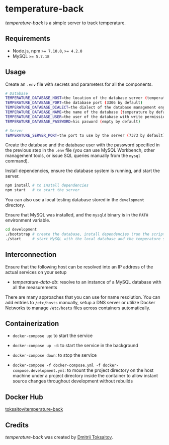 temperature-back
================

_temperature-back_ is a simple server to track temperature.

## Requirements

* Node.js, npm `>= 7.10.0`, `>= 4.2.0`
* MySQL `>= 5.7.18`

## Usage

Create an `.env` file with secrets and parameters for all the components.

```bash
# Database
TEMPERATURE_DATABASE_HOST=the location of the database server (temperature-data-db by default)
TEMPERATURE_DATABASE_PORT=the database port (3306 by default)
TEMPERATURE_DATABASE_DIALECT=the dialect of the database management engine (mysql by default)
TEMPERATURE_DATABASE_NAME=the name of the database (temperature by default)
TEMPERATURE_DATABASE_USER=the user of the database with write permissions (temperature_user by default)
TEMPERATURE_DATABASE_PASSWORD=his pasword (empty by default)

# Server
TEMPERATURE_SERVER_PORT=the port to use by the server (7373 by default)
```

Create the database and the database user with the password specified in the
previous step in the `.env` file (you can use MySQL Workbench, other management
tools, or issue SQL queries manually from the `mysql` command).

Install dependencies, ensure the database system is running, and start the
server.

```bash
npm install # to install dependencies
npm start   # to start the server
```

You can also use a local testing database stored in the `development` directory.

Ensure that MySQL was installed, and the `mysqld` binary is in the `PATH`
environment variable.

```bash
cd development
./bootstrap # create the database, install dependencies (run the script only once)
./start     # start MySQL with the local database and the temperature server
```

## Interconnection

Ensure that the following host can be resolved into an IP address of the actual
services on your setup

* *temperature-data-db*: resolve to an instance of a MySQL database with all the
  measurements

There are many approaches that you can use for name resolution. You can add
entries to `/etc/hosts` manually, setup a DNS server or utilize Docker Networks
to manage `/etc/hosts` files across containers automatically.

## Containerization

* `docker-compose up`: to start the service

* `docker-compose up -d`: to start the service in the background

* `docker-compose down`: to stop the service

* `docker-compose -f docker-compose.yml -f docker-compose.development.yml`: to
  mount the project directory on the host machine under a project directory
  inside the container to allow instant source changes throughout development
  without rebuilds

## Docker Hub

[toksaitov/temperature-back](https://hub.docker.com/r/toksaitov/temperature-back)

## Credits

*temperature-back* was created by [Dmitrii Toksaitov](https://github.com/toksaitov).

